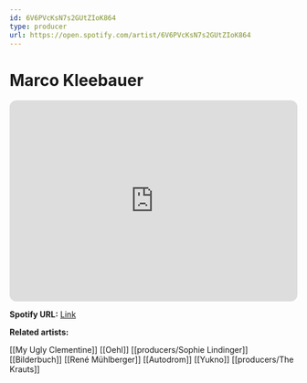 ```yaml
---
id: 6V6PVcKsN7s2GUtZIoK864
type: producer
url: https://open.spotify.com/artist/6V6PVcKsN7s2GUtZIoK864
---
```

# Marco Kleebauer

<iframe style="border-radius:12px" src="https://open.spotify.com/embed/artist/6V6PVcKsN7s2GUtZIoK864" width="100%" height="352" frameBorder="0" allowfullscreen="" allow="autoplay; clipboard-write; encrypted-media; fullscreen; picture-in-picture" loading="lazy"></iframe>

**Spotify URL:** [Link](https://open.spotify.com/artist/6V6PVcKsN7s2GUtZIoK864)

**Related artists:**

[[My Ugly Clementine]]
[[Oehl]]
[[producers/Sophie Lindinger]]
[[Bilderbuch]]
[[René Mühlberger]]
[[Autodrom]]
[[Yukno]]
[[producers/The Krauts]]
